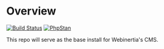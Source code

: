 # Overview

[![Build Status](https://github.com/webinertia/webinertia-cms/actions/workflows/continuous-integration.yml/badge.svg)](https://github.com/webinertia/webinertia-mvc/actions/workflows/continuous-integration.yml)
[![PhpStan](https://img.shields.io/badge/PHPStan-enabled-brightgreen.svg?style=flat)](https://github.com/webinertia/webinertia-mvc/actions/workflows/continuous-integration.yml)

This repo will serve as the base install for Webinertia's CMS.
